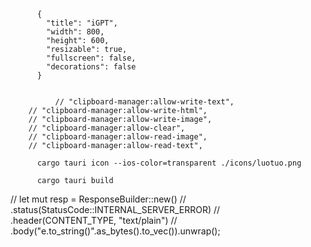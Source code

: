 ~~~
      {
        "title": "iGPT",
        "width": 800,
        "height": 600,
        "resizable": true,
        "fullscreen": false,
        "decorations": false
      }


          // "clipboard-manager:allow-write-text", 
    // "clipboard-manager:allow-write-html",
    // "clipboard-manager:allow-write-image",
    // "clipboard-manager:allow-clear",
    // "clipboard-manager:allow-read-image",
    // "clipboard-manager:allow-read-text",
~~~

~~~
      cargo tauri icon --ios-color=transparent ./icons/luotuo.png

      cargo tauri build
~~~

// let mut resp = ResponseBuilder::new()
//                 .status(StatusCode::INTERNAL_SERVER_ERROR)
//                 .header(CONTENT_TYPE, "text/plain")
//                 .body("e.to_string()".as_bytes().to_vec()).unwrap();
